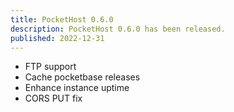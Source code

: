 ```yaml
---
title: PocketHost 0.6.0
description: PocketHost 0.6.0 has been released.
published: 2022-12-31
---
```


- FTP support
- Cache pocketbase releases
- Enhance instance uptime
- CORS PUT fix
